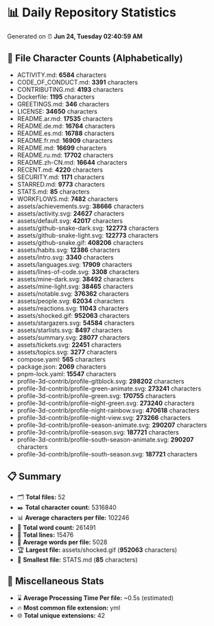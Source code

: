 # 📊 Daily Repository Statistics
Generated on ⏰ **Jun 24, Tuesday 02:40:59 AM**

## 📂 File Character Counts (Alphabetically)
- ACTIVITY.md: **6584** characters
- CODE_OF_CONDUCT.md: **3391** characters
- CONTRIBUTING.md: **4193** characters
- Dockerfile: **1195** characters
- GREETINGS.md: **346** characters
- LICENSE: **34650** characters
- README.ar.md: **17535** characters
- README.de.md: **16764** characters
- README.es.md: **16788** characters
- README.fr.md: **16909** characters
- README.md: **16699** characters
- README.ru.md: **17702** characters
- README.zh-CN.md: **16644** characters
- RECENT.md: **4220** characters
- SECURITY.md: **1171** characters
- STARRED.md: **9773** characters
- STATS.md: **85** characters
- WORKFLOWS.md: **7482** characters
- assets/achievements.svg: **38666** characters
- assets/activity.svg: **24627** characters
- assets/default.svg: **42017** characters
- assets/github-snake-dark.svg: **122773** characters
- assets/github-snake-light.svg: **122773** characters
- assets/github-snake.gif: **408206** characters
- assets/habits.svg: **12386** characters
- assets/intro.svg: **3340** characters
- assets/languages.svg: **17909** characters
- assets/lines-of-code.svg: **3308** characters
- assets/mine-dark.svg: **38492** characters
- assets/mine-light.svg: **38465** characters
- assets/notable.svg: **376362** characters
- assets/people.svg: **62034** characters
- assets/reactions.svg: **11043** characters
- assets/shocked.gif: **952063** characters
- assets/stargazers.svg: **54584** characters
- assets/starlists.svg: **8497** characters
- assets/summary.svg: **28077** characters
- assets/tickets.svg: **22451** characters
- assets/topics.svg: **3277** characters
- compose.yaml: **565** characters
- package.json: **2069** characters
- pnpm-lock.yaml: **15547** characters
- profile-3d-contrib/profile-gitblock.svg: **298202** characters
- profile-3d-contrib/profile-green-animate.svg: **273241** characters
- profile-3d-contrib/profile-green.svg: **170755** characters
- profile-3d-contrib/profile-night-green.svg: **273240** characters
- profile-3d-contrib/profile-night-rainbow.svg: **470618** characters
- profile-3d-contrib/profile-night-view.svg: **273266** characters
- profile-3d-contrib/profile-season-animate.svg: **290207** characters
- profile-3d-contrib/profile-season.svg: **187721** characters
- profile-3d-contrib/profile-south-season-animate.svg: **290207** characters
- profile-3d-contrib/profile-south-season.svg: **187721** characters

## 📋 Summary
- 🗂️ **Total files:** 52
- ✒️ **Total character count:** 5316840
- 📊 **Average characters per file:** 102246
- 📝 **Total word count:** 261491
- 🧾 **Total lines:** 15476
- 📐 **Average words per file:** 5028
- 🏆 **Largest file:** assets/shocked.gif (**952063** characters)
- 🥉 **Smallest file:** STATS.md (**85** characters)

## 🌟 Miscellaneous Stats
- ⌛ **Average Processing Time Per file:** ~0.5s (estimated)
- 🔥 **Most common file extension:** yml
- 🌐 **Total unique extensions:** 42
